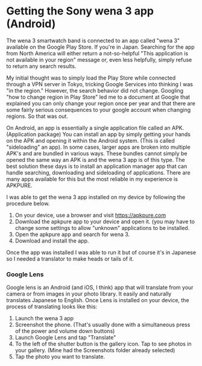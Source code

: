 # Getting the Sony wena 3 app (Android)
The wena 3 smartwatch band is connected to an app called "wena 3" available on the Google Play Store. If you're in Japan. Searching for the app from North America will either return a not-so-helpful "This application is not available in your region" message or, even less helpfully, simply refuse to return any search results.

My initial thought was to simply load the Play Store while connected through a VPN server in Tokyo, tricking Google Services into thinking I was "in the region." However, the search behavior did not change. Googling "how to change region in Play Store" led me to a document at Google that explained you can only change your region once per year and that there are some fairly serious consequences to your google account when changing regions. So that was out.

On Android, an app is essentially a single application file called an APK. (Application package) You can install an app by simply getting your hands on the APK and opening it within the Android system. (This is called "sideloading" an app). In some cases, larger apps are broken into multiple APK's and are bundled in various ways. These bundles cannot simply be opened the same way an APK is and the wena 3 app is of this type. The best solution these days is to install an application manager app that can handle searching, downloading and sideloading of applications. There are many apps available for this but the most reliable in my experience is APKPURE.

I was able to get the wena 3 app installed on my device by following the procedure below.
1. On your device, use a browser and visit https://apkpure.com
2. Download the apkpure app to your device and open it. (you may have to change some settings to allow "unknown" applications to be installed.
3. Open the apkpure app and search for wena 3.
4. Download and install the app.

Once the app was installed I was able to run it but of course it's in Japanese so I needed a translator to make heads or tails of it.

### Google Lens
Google lens is an Android (and iOS, I think) app that will translate from your camera or from images in your photo library. It easily and naturally translates Japanese to English. Once Lens is installed on your device, the process of translating looks like this:
1. Launch the wena 3 app
2. Screenshot the phone. (That's usually done with a simultaneous press of the power and volume down buttons)
3. Launch Google Lens and tap "Translate"
4. To the left of the shutter button is the gallery icon. Tap to see photos in your gallery. (Mine had the Screenshots folder already selected)
5. Tap the photo you want to translate.
